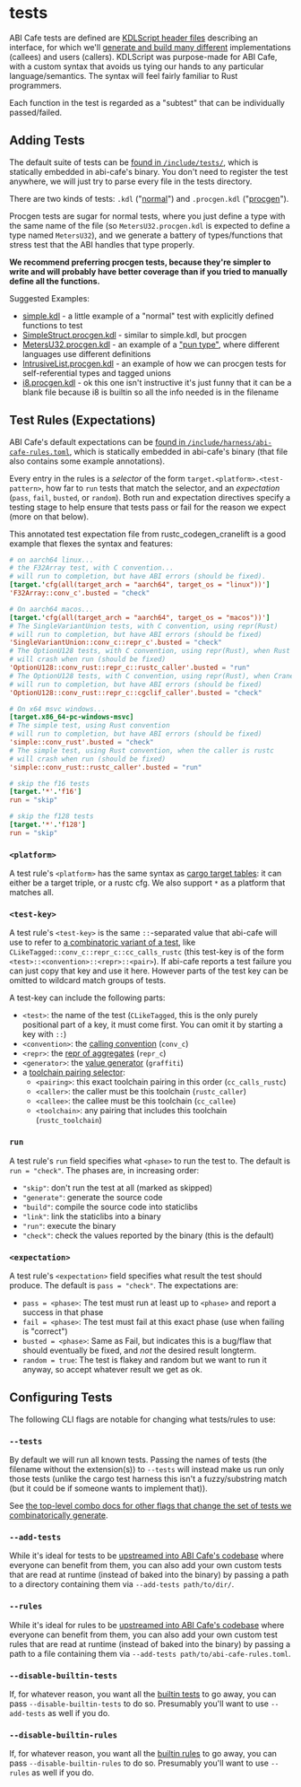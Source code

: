 # tests

ABI Cafe tests are defined are [KDLScript header files](../../kdl-script/index.md) describing an interface, for which we'll [generate and build many different](../combos.md) implementations (callees) and users (callers). KDLScript was purpose-made for ABI Cafe, with a custom syntax that avoids us tying our hands to any particular language/semantics. The syntax will feel fairly familiar to Rust programmers.

Each function in the test is regarded as a "subtest" that can be individually passed/failed.


## Adding Tests

The default suite of tests can be [found in `/include/tests/`](https://github.com/Gankra/abi-cafe/tree/main/include/tests), which is statically embedded in abi-cafe's binary. You don't need to register the test anywhere, we will just try to parse every file in the tests directory.

There are two kinds of tests: `.kdl` ("[normal](https://github.com/Gankra/abi-cafe/tree/main/include/tests/normal)") and `.procgen.kdl` ("[procgen](https://github.com/Gankra/abi-cafe/tree/main/include/tests/procgen)").

Procgen tests are sugar for normal tests, where you just define a type with the same name of the file (so `MetersU32.procgen.kdl` is expected to define a type named `MetersU32`), and we generate a battery of types/functions that stress test that the ABI handles that type properly.

**We recommend preferring procgen tests, because they're simpler to write and will probably have better coverage than if you tried to manually define all the functions.**

Suggested Examples:

* [simple.kdl](https://github.com/Gankra/abi-cafe/blob/main/include/tests/normal/simple.kdl) - a little example of a "normal" test with explicitly defined functions to test
* [SimpleStruct.procgen.kdl](https://github.com/Gankra/abi-cafe/blob/main/include/tests/procgen/struct/SimpleStruct.procgen.kdl) - similar to simple.kdl, but procgen
* [MetersU32.procgen.kdl](https://github.com/Gankra/abi-cafe/blob/main/include/tests/procgen/pun/MetersU32.procgen.kdl) - an example of a ["pun type"](../../kdl-script/types/pun.md), where different languages use different definitions
* [IntrusiveList.procgen.kdl](https://github.com/Gankra/abi-cafe/blob/main/include/tests/procgen/fancy/IntrusiveList.procgen.kdl) - an example of how we can procgen tests for self-referential types and tagged unions
* [i8.procgen.kdl](https://github.com/Gankra/abi-cafe/blob/main/include/tests/procgen/primitive/i8.procgen.kdl) - ok this one isn't instructive it's just funny that it can be a blank file because i8 is builtin so all the info needed is in the filename


## Test Rules (Expectations)

ABI Cafe's default expectations can be [found in `/include/harness/abi-cafe-rules.toml`](https://github.com/Gankra/abi-cafe/tree/main/include/harness/abi-cafe-rules.toml), which is statically embedded in abi-cafe's binary (that file also contains some example annotations).

Every entry in the rules is a *selector* of the form `target.<platform>.<test-pattern>`, how far to `run` tests that match the selector, and an *expectation* (`pass`, `fail`, `busted`, or `random`). Both run and expectation directives specify a testing stage to help ensure that tests pass or fail for the reason we expect (more on that below).

This annotated test expectation file from rustc_codegen_cranelift is a good example that flexes the syntax and features:

```toml
# on aarch64 linux...
# the F32Array test, with C convention...
# will run to completion, but have ABI errors (should be fixed).
[target.'cfg(all(target_arch = "aarch64", target_os = "linux"))']
'F32Array::conv_c'.busted = "check"

# On aarch64 macos...
[target.'cfg(all(target_arch = "aarch64", target_os = "macos"))']
# The SingleVariantUnion tests, with C convention, using repr(Rust)
# will run to completion, but have ABI errors (should be fixed)
'SingleVariantUnion::conv_c::repr_c'.busted = "check"
# The OptionU128 tests, with C convention, using repr(Rust), when Rust is the caller
# will crash when run (should be fixed)
'OptionU128::conv_rust::repr_c::rustc_caller'.busted = "run"
# The OptionU128 tests, with C convention, using repr(Rust), when Cranelift is the caller
# will run to completion, but have ABI errors (should be fixed)
'OptionU128::conv_rust::repr_c::cgclif_caller'.busted = "check"

# On x64 msvc windows...
[target.x86_64-pc-windows-msvc]
# The simple test, using Rust convention
# will run to completion, but have ABI errors (should be fixed)
'simple::conv_rust'.busted = "check"
# The simple test, using Rust convention, when the caller is rustc
# will crash when run (should be fixed)
'simple::conv_rust::rustc_caller'.busted = "run"

# skip the f16 tests
[target.'*'.'f16']
run = "skip"

# skip the f128 tests
[target.'*'.'f128']
run = "skip"
```


### `<platform>`

A test rule's `<platform>` has the same syntax as [cargo target tables](https://doc.rust-lang.org/cargo/reference/config.html#target): it can either be a target triple, or a rustc cfg. We also support `*` as a platform that matches all.


### `<test-key>`

A test rule's `<test-key>` is the same `::`-separated value that abi-cafe will use to refer to [a combinatoric variant of a test](../combos.md), like `CLikeTagged::conv_c::repr_c::cc_calls_rustc` (this test-key is of the form `<test>::<convention>::<repr>::<pair>`). If abi-cafe reports a test failure you can just copy that key and use it here. However parts of the test key can be omitted to wildcard match groups of tests. 

A test-key can include the following parts:

* `<test>`: the name of the test (`CLikeTagged`, this is the only purely positional part of a key, it must come first. You can omit it by starting a key with `::`) 
* `<convention>`: the [calling convention](./conventions.md) (`conv_c`)
* `<repr>`: the [repr of aggregates](./reprs.md) (`repr_c`)
* `<generator>`: the [value generator](./values.md) (`graffiti`)
*  a [toolchain pairing selector](./toolchains.md):
    * `<pairing>`: this exact toolchain pairing in this order (`cc_calls_rustc`)
    * `<caller>`: the caller must be this toolchain (`rustc_caller`)
    * `<callee>`: the callee must be this toolchain (`cc_callee`)
    * `<toolchain>`: any pairing that includes this toolchain (`rustc_toolchain`)


### `run`

A test rule's `run` field specifies what `<phase>` to run the test to. The default is `run = "check"`.
The phases are, in increasing order:

* `"skip"`: don't run the test at all (marked as skipped)
* `"generate"`: generate the source code
* `"build"`: compile the source code into staticlibs
* `"link"`: link the staticlibs into a binary
* `"run"`: execute the binary
* `"check"`: check the values reported by the binary (this is the default)


### `<expectation>`

A test rule's `<expectation>` field specifies what result the test should produce. The default is `pass = "check"`.
The expectations are:

* `pass = <phase>`: The test must run at least up to `<phase>` and report a success in that phase
* `fail = <phase>`: The test must fail at this exact phase (use when failing is "correct")
* `busted = <phase>`: Same as Fail, but indicates this is a bug/flaw that should eventually be fixed, and *not* the desired result longterm.
* `random = true`: The test is flakey and random but we want to run it anyway, so accept whatever result we get as ok. 


## Configuring Tests

The following CLI flags are notable for changing what tests/rules to use:

### `--tests`

By default we will run all known tests. Passing the names of tests (the filename without the extension(s)) to `--tests` will instead make us run only those tests (unlike the cargo test harness this isn't a fuzzy/substring match (but it could be if someone wants to implement that)).

See [the top-level combo docs for other flags that change the set of tests we combinatorically generate](../combos.md).

### `--add-tests`

While it's ideal for tests to be [upstreamed into ABI Cafe's codebase](https://github.com/Gankra/abi-cafe/tree/main/include/tests) where everyone can benefit from them, you can also add your own custom tests that are read at runtime (instead of baked into the binary) by passing a path to a directory containing them via `--add-tests path/to/dir/`.


### `--rules`

While it's ideal for rules to be [upstreamed into ABI Cafe's codebase](https://github.com/Gankra/abi-cafe/blob/main/include/harness/abi-cafe-rules.toml) where everyone can benefit from them, you can also add your own custom test rules that are read at runtime (instead of baked into the binary) by passing a path to a file containing them via `--add-tests path/to/abi-cafe-rules.toml`.


### `--disable-builtin-tests`

If, for whatever reason, you want all the [builtin tests](https://github.com/Gankra/abi-cafe/tree/main/include/tests) to go away, you can pass `--disable-builtin-tests` to do so. Presumably you'll want to use `--add-tests` as well if you do.


### `--disable-builtin-rules`

If, for whatever reason, you want all the [builtin rules](https://github.com/Gankra/abi-cafe/blob/main/include/harness/abi-cafe-rules.toml) to go away, you can pass `--disable-builtin-rules` to do so. Presumably you'll want to use `--rules` as well if you do.
